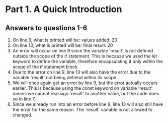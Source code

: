 # Part 1. A Quick Introduction
## Answers to questions 1-6
1. On line 9, what is printed will be: values added: 20
2. On line 13, what is printed will be: final result: 20
3. An error will occur on line 9 since the variable 'result' is not defined outside the scope of the if statement. This is because we used the let keyword to define the variable, therefore encapsulating it only within the scope of the if statement block.
4. Due to the error on line 9, line 13 will also have the error due to the variable 'result' not being defiend within its scope.
5. We will once again get an error by line 9, but the error actually occurs earlier. This is because using the const keyword on variable 'result' means we cannot reassign 'result' to another value, but the code does so in line 7.
6. Since we already run into an error before line 9, line 13 will also still have the error for the same reason. The 'result' variable is not allowed to changed.